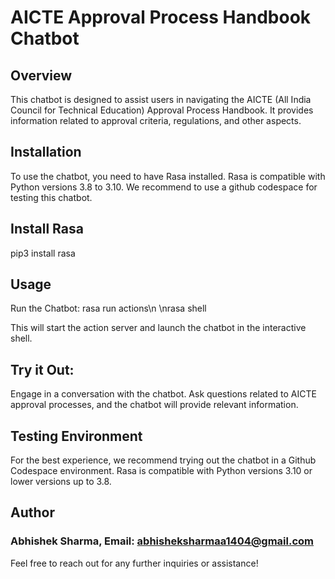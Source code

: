 # AICTE Approval Process Handbook Chatbot

## Overview

This chatbot is designed to assist users in navigating the AICTE (All India Council for Technical Education) Approval Process Handbook. It provides information related to approval criteria, regulations, and other aspects.

## Installation

To use the chatbot, you need to have Rasa installed. Rasa is compatible with Python versions 3.8 to 3.10. We recommend to use a github codespace for testing this chatbot.

## Install Rasa
pip3 install rasa

## Usage
Run the Chatbot:
rasa run actions\n
\nrasa shell

This will start the action server and launch the chatbot in the interactive shell.

## Try it Out:

Engage in a conversation with the chatbot. Ask questions related to AICTE approval processes, and the chatbot will provide relevant information.

## Testing Environment
For the best experience, we recommend trying out the chatbot in a Github Codespace environment. Rasa is compatible with Python versions 3.10 or lower versions up to 3.8.

## Author

### Abhishek Sharma,  Email: abhisheksharmaa1404@gmail.com
Feel free to reach out for any further inquiries or assistance!

